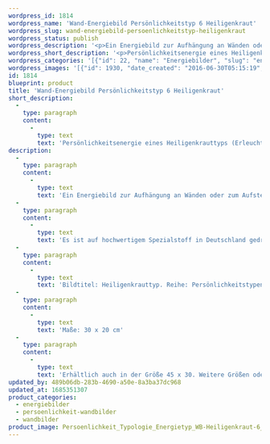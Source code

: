 ```yaml
---
wordpress_id: 1814
wordpress_name: 'Wand-Energiebild Persönlichkeitstyp 6 Heiligenkraut'
wordpress_slug: wand-energiebild-persoenlichkeitstyp-heiligenkraut
wordpress_status: publish
wordpress_description: '<p>Ein Energiebild zur Aufhängung an Wänden oder zum Aufstellen im Raum mit einem aktivierbaren Schwingungsfeld zur Grundenergie eines Heiligenkrauttypen, Blütenenergietyp 6: <span class="s1">Erleuchtet (im Sinne einer großen inneren Klarheit), getragen, hoffnungsvoll, mitteilungsfreudig.</span></p><p>Es ist auf hochwertigem Spezialstoff in Deutschland gedruckt und sorgfältig in Handarbeit auf Holzkeilrahmen aufgezogen. Laut Herstellerangaben ist der farbintensive Druck 70 Jahre lichtecht, waschbar und in einem umweltorientierten Verfahren hergestellt. Der Oberstoff ist mit einer Spezialbeschichtung unterfüttert, so dass, bei Aufhängung an der Wand, der rückseitige Holzrahmen auch bei hellen Farben unsichtbar ist.</p><p>Bildtitel: Heiligenkrauttyp. Reihe: Persönlichkeitstypen</p><p>Maße: 30 x 20 cm</p><p>Erhältlich auch in der Größe 45 x 30. Weitere Größen oder andere Seitenverhältnisse, sind bis 200 cm individuell für Sie innerhalb weniger Tage herstellbar. Bitte kontaktieren Sie uns hierfür unter <a href="mailto:info@elvedenverlag.de">info@elvedenverlag.de</a>.</p><p><a href="https://my.feenbaum.de/anwendung-energie-wandbilder/">Anwendungshinweise</a>      <a href="https://my.feenbaum.de/produktinformation-wandbilder/">Produktinformationen</a></p>'
wordpress_short_description: '<p>Persönlichkeitsenergie eines Heiligenkrauttyps (Erleuchtet (im Sinne einer großen inneren Klarheit), getragen, hoffnungsvoll, mitteilungsfreudig<span class="s1">)</span><br /><em>Hinweis: Das Wasserzeichen „Elveden Verlag Energiebild“ wird nicht mit gedruckt</em></p>'
wordpress_categories: '[{"id": 22, "name": "Energiebilder", "slug": "energiebilder"}, {"id": 43, "name": "Pers\u00f6nlichkeit", "slug": "persoenlichkeit-wandbilder"}, {"id": 24, "name": "Wandbilder", "slug": "wandbilder"}]'
wordpress_images: '[{"id": 1930, "date_created": "2016-06-30T05:15:19", "date_created_gmt": "2016-06-30T01:15:19", "date_modified": "2016-06-30T05:15:19", "date_modified_gmt": "2016-06-30T01:15:19", "src": "https://my.feenbaum.de/wp-content/uploads/2016/06/Persoenlichkeit_Typologie_Energietyp_WB-Heiligenkraut-6_8x8W-1.jpg", "name": "Persoenlichkeit_Typologie_Energietyp_WB-Heiligenkraut 6_8x8W", "alt": ""}]'
id: 1814
blueprint: product
title: 'Wand-Energiebild Persönlichkeitstyp 6 Heiligenkraut'
short_description:
  -
    type: paragraph
    content:
      -
        type: text
        text: 'Persönlichkeitsenergie eines Heiligenkrauttyps (Erleuchtet (im Sinne einer großen inneren Klarheit), getragen, hoffnungsvoll, mitteilungsfreudig)'
description:
  -
    type: paragraph
    content:
      -
        type: text
        text: 'Ein Energiebild zur Aufhängung an Wänden oder zum Aufstellen im Raum mit einem aktivierbaren Schwingungsfeld zur Grundenergie eines Heiligenkrauttypen, Blütenenergietyp 6: Erleuchtet (im Sinne einer großen inneren Klarheit), getragen, hoffnungsvoll, mitteilungsfreudig.'
  -
    type: paragraph
    content:
      -
        type: text
        text: 'Es ist auf hochwertigem Spezialstoff in Deutschland gedruckt und sorgfältig in Handarbeit auf Holzkeilrahmen aufgezogen. Laut Herstellerangaben ist der farbintensive Druck 70 Jahre lichtecht, waschbar und in einem umweltorientierten Verfahren hergestellt. Der Oberstoff ist mit einer Spezialbeschichtung unterfüttert, so dass, bei Aufhängung an der Wand, der rückseitige Holzrahmen auch bei hellen Farben unsichtbar ist.'
  -
    type: paragraph
    content:
      -
        type: text
        text: 'Bildtitel: Heiligenkrauttyp. Reihe: Persönlichkeitstypen'
  -
    type: paragraph
    content:
      -
        type: text
        text: 'Maße: 30 x 20 cm'
  -
    type: paragraph
    content:
      -
        type: text
        text: 'Erhältlich auch in der Größe 45 x 30. Weitere Größen oder andere Seitenverhältnisse, sind bis 200 cm individuell für Sie innerhalb weniger Tage herstellbar. Bitte kontaktieren Sie uns hierfür unter info@elvedenverlag.de.'
updated_by: 489b06db-283b-4690-a50e-8a3ba37dc968
updated_at: 1685351307
product_categories:
  - energiebilder
  - persoenlichkeit-wandbilder
  - wandbilder
product_image: Persoenlichkeit_Typologie_Energietyp_WB-Heiligenkraut-6_8x8W-1.jpg
---
```

